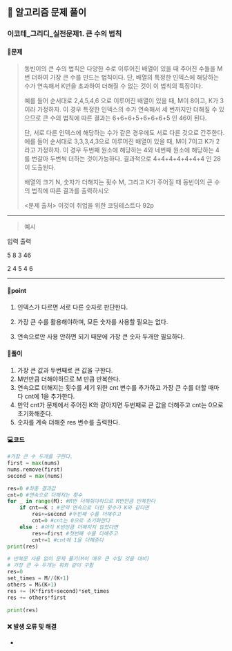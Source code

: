 ## 🐌 알고리즘 문제 풀이

### 이코테\_그리디_실전문제1. 큰 수의 법칙

#### 📒문제

> 동빈이의 큰 수의 법칙은 다양한 수로 이루어진 배열이 있을 때 주어진 수들을 M번 더하여 가장 큰 수를 만드는 법칙이다. 단, 배열의 특정한 인덱스에 해당하는 수가 연속해서 K번을 초과하여 더해질 수 없는 것이 이 법칙의 특징이다.
> 
> 예를 들어 순서대로 2,4,5,4,6 으로 이루어진 배열이 있을 때, M이 8이고, K가 3이라 가정하자. 이 경우 특정한 인덱스의 수가 연속해서 세 번까지만 더해질 수 있으므로 큰 수의 법칙에 따른 결과는 6+6+6+5+6+6+6+5 인 46이 된다.
>  
>단, 서로 다른 인덱스에 해당하는 수가 같은 경우에도 서로 다른 것으로 간주한다. 에를 들어 순서대로 3,3,3,4,3으로 이루어진 배열이 있을 때, M이 7이고 K가 2라고 가정하자. 이 경우 두번째 원소에 해당하는 4와 네번째 원소에 해당하는 4를 번갈아 두번씩 더하는 것이가능하다. 결과적으로 4+4+4+4+4+4+4 인 28이 도출된다.
> 
>  배열의 크기 N, 숫자가 더해지는 횟수 M, 그리고 K가 주어질 때 동빈이의 큰 수의 법칙에 따른 결과를 출력하시오
>
> <문제 출처> 이것이 취업을 위한 코딩테스트다 92p

---

> 예시

입력						출력 

5 8 3						46

2 4 5 4 6

----




#### 🚀point

1. 인덱스가 다르면 서로 다른 숫자로 판단한다.

1. 가장 큰 수를 활용해야하며, 모든 숫자를 사용할 필요는 없다.

1. 연속으로만 사용 안하면 되기 때문에 가장 큰 숫자 두개만 필요하다.

   

#### 🔎풀이

1. 가장 큰 값과 두번째로 큰 값을 구한다.
1. M번만큼 더해야하므로 M 만큼 반복한다.
1. 연속으로 더해지는 횟수를 세기 위한 cnt 변수를 추가하고 가장 큰 수를 더할 때마다 cnt에 1을 추가한다.
1. 만약 cnt가 문제에서 주어진 K와 같아지면 두번째로 큰 값을 더해주고 cnt는 0으로 초기화해준다.
1. 숫자를 계속 더해준 res 변수를 출력한다.



#### 💻코드

```python
#가장 큰 수 두개를 구한다.
first = max(nums)
nums.remove(first)
second = max(nums)

res=0 #최종 결과값
cnt=0 #연속으로 더해지는 횟수
for _ in range(M): #M번 더해줘야하므로 M번만큼 반복한다
    if cnt==K : #만약 연속으로 더한 횟수가 K와 같다면 
        res+=second #두번째 수를 더해주고
        cnt=0 #cnt는 0으로 초기화한다
    else : #아직 K번만큼 더해지지 않았다면
        res+=first #첫번째 수를 더해주고
        cnt+=1 #cnt에 1을 더해준다
print(res)

# 반복문 사용 없이 문제 풀기(M이 매우 큰 수일 것을 대비)
# 가장 큰 수 두개는 위와 같이 구함
res=0
set_times = M//(K+1)
others = M&(K+1)
res += (K*first+second)*set_times
res += others*first

print(res)

```



#### ❌ 발생 오류 및 해결

- 

